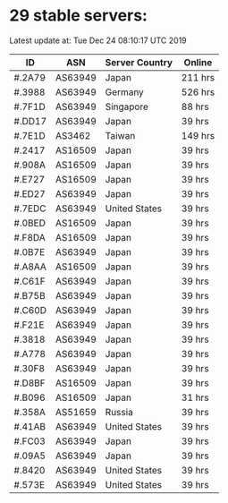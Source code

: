# 29 stable servers:

Latest update at: Tue Dec 24 08:10:17 UTC 2019

| ID | ASN | Server Country | Online |
| -- | --- | -------------- | ------ |
| #.2A79 | AS63949 | Japan | 211 hrs |
| #.3988 | AS63949 | Germany | 526 hrs |
| #.7F1D | AS63949 | Singapore | 88 hrs |
| #.DD17 | AS63949 | Japan | 39 hrs |
| #.7E1D | AS3462 | Taiwan | 149 hrs |
| #.2417 | AS16509 | Japan | 39 hrs |
| #.908A | AS16509 | Japan | 39 hrs |
| #.E727 | AS16509 | Japan | 39 hrs |
| #.ED27 | AS63949 | Japan | 39 hrs |
| #.7EDC | AS63949 | United States | 39 hrs |
| #.0BED | AS16509 | Japan | 39 hrs |
| #.F8DA | AS16509 | Japan | 39 hrs |
| #.0B7E | AS63949 | Japan | 39 hrs |
| #.A8AA | AS16509 | Japan | 39 hrs |
| #.C61F | AS63949 | Japan | 39 hrs |
| #.B75B | AS63949 | Japan | 39 hrs |
| #.C60D | AS63949 | Japan | 39 hrs |
| #.F21E | AS63949 | Japan | 39 hrs |
| #.3818 | AS63949 | Japan | 39 hrs |
| #.A778 | AS63949 | Japan | 39 hrs |
| #.30F8 | AS63949 | Japan | 39 hrs |
| #.D8BF | AS16509 | Japan | 39 hrs |
| #.B096 | AS16509 | Japan | 31 hrs |
| #.358A | AS51659 | Russia | 39 hrs |
| #.41AB | AS63949 | United States | 39 hrs |
| #.FC03 | AS63949 | Japan | 39 hrs |
| #.09A5 | AS63949 | Japan | 39 hrs |
| #.8420 | AS63949 | United States | 39 hrs |
| #.573E | AS63949 | United States | 39 hrs |

